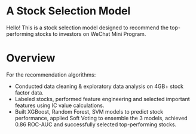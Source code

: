 # A Stock Selection Model
Hello! This is a stock selection model designed to recommend the top-performing stocks to investors on WeChat Mini Program.

# Overview
For the recommendation algorithms:
- Conducted data cleaning & exploratory data analysis on 4GB+ stock factor data.
- Labeled stocks, performed feature engineering and selected important features using IC value calculations.
- Built XGBoost, Random Forest, SVM models to predict stock performance, applied Soft Voting to ensemble the 3 models, achieved 0.86 ROC-AUC and successfully selected top-performing stocks.
